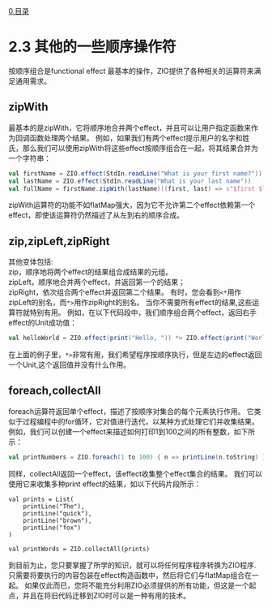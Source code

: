[0.目录](../0.目录.md)

# 2.3 其他的一些顺序操作符
按顺序组合是functional effect 最基本的操作，ZIO提供了各种相关的运算符来满足通用需求。
## zipWith
最基本的是zipWith，它将顺序地合并两个effect，并且可以让用户指定函数来作为回调函数处理两个结果。
例如，如果我们有两个effect提示用户的名字和姓氏，那么我们可以使用zipWith将这些effect按顺序组合在一起，将其结果合并为一个字符串：


```scala
val firstName = ZIO.effect(StdIn.readLine("What is your first name?"))
val lastName = ZIO.effect(StdIn.readLine("What is your last name"))
val fullName = firstName.zipWith(lastName)((first, last) => s"$first $last")
```

zipWith运算符的功能不如flatMap强大，因为它不允许第二个effect依赖第一个effect，即使该运算符仍然描述了从左到右的顺序合成。

## zip,zipLeft,zipRight
其他变体包括:  
zip，顺序地将两个effect的结果组合成结果的元组。  
zipLeft，顺序地合并两个effect，并返回第一个的结果；  
zipRight，依次组合两个effect并返回第二个结果。
有时，您会看到` <* `用作zipLeft的别名，而` *> `用作zipRight的别名。 当你不需要所有effect的结果,这些运算符就特别有用。
例如，在以下代码段中，我们顺序组合两个effect，返回右手effect的Unit成功值：

```scala
val helloWorld = ZIO.effect(print("Hello, ")) *> ZIO.effect(print("World!\n"))
```

在上面的例子里，`*>`非常有用，我们希望程序按顺序执行，但是左边的effect返回一个Unit,这个返回值并没有什么作用。

## foreach,collectAll
foreach运算符返回单个effect，描述了按顺序对集合的每个元素执行作用。 它类似于过程编程中的for循环，它对值进行迭代，以某种方式处理它们并收集结果。
例如，我们可以创建一个effect来描述如何打印1到100之间的所有整数，如下所示：

```scala
val printNumbers = ZIO.foreach(1 to 100) { n => printLine(n.toString) }
```

同样，collectAll返回一个effect，该effect收集整个effect集合的结果。 我们可以使用它来收集多种print effect的结果，如以下代码片段所示：
```
val prints = List(    
    printLine("The"),
    printLine("quick"),
    printLine("brown"),
    printLine("fox")
)

val printWords = ZIO.collectAll(prints)
```

到目前为止，您只要掌握了所学的知识，就可以将任何程序程序转换为ZIO程序. 只需要将要执行的内容包装在effect构造函数中，然后将它们与flatMap组合在一起。
如果仅此而已，您将不能充分利用ZIO必须提供的所有功能，但这是一个起点，并且在将旧代码迁移到ZIO时可以是一种有用的技术。